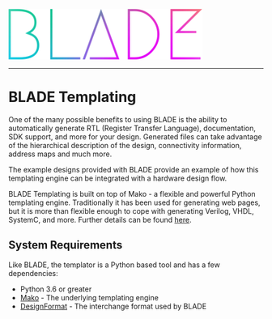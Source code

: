 ![BLADE](https://raw.githubusercontent.com/bluwireless/blade/master/documentation/source/_static/images/BLADE.png)

---

# BLADE Templating
One of the many possible benefits to using BLADE is the ability to automatically generate RTL (Register Transfer Language), documentation, SDK support, and more for your design. Generated files can take advantage of the hierarchical description of the design, connectivity information, address maps and much more.

The example designs provided with BLADE provide an example of how this templating engine can be integrated with a hardware design flow.

BLADE Templating is built on top of Mako - a flexible and powerful Python templating engine. Traditionally it has been used for generating web pages, but it is more than flexible enough to cope with generating Verilog, VHDL, SystemC, and more. Further details can be found [here](https://www.makotemplates.org).

## System Requirements
Like BLADE, the templator is a Python based tool and has a few dependencies:
 * Python 3.6 or greater
 * [Mako](https://pypi.org/project/Mako/) - The underlying templating engine
 * [DesignFormat](https://github.com/bluwireless/designformat) - The interchange format used by BLADE

